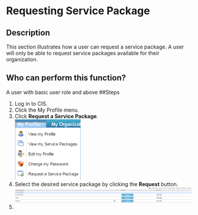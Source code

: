 # Requesting Service Package
## Description
This section illustrates how a user can request a service package. A user will only be able to request service packages available for their organization.
## Who can perform this function?
A user with basic user role and above
##Steps
1. Log in to CIS.
2. Click the My Profile menu.
3. Click **Request a Service Package**.     
![](rs-3.png)
4. Select the desired service package by clicking the **Request** button.
![](rs-4.png)
5. 


